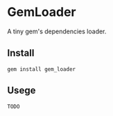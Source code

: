 # GemLoader

A tiny gem's dependencies loader.

## Install

	gem install gem_loader

## Usege

	TODO